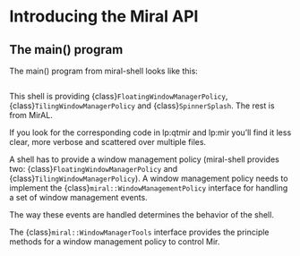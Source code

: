 # Introducing the Miral API

## The main() program

The main() program from miral-shell looks like this:

```{literalinclude} ../../../examples/miral-shell/shell_main.cpp
```

This shell is providing {class}`FloatingWindowManagerPolicy`, {class}`TilingWindowManagerPolicy`
and {class}`SpinnerSplash`. The rest is from MirAL.

If you look for the corresponding code in lp:qtmir and lp:mir you’ll find it
less clear, more verbose and scattered over multiple files.

A shell has to provide a window management policy (miral-shell provides two:
{class}`FloatingWindowManagerPolicy` and {class}`TilingWindowManagerPolicy`). A window management
policy needs to implement the {class}`miral::WindowManagementPolicy` interface for
handling a set of window management events.

The way these events are handled determines the behavior of the shell.

The {class}`miral::WindowManagerTools` interface provides the principle methods for
a window management policy to control Mir.
